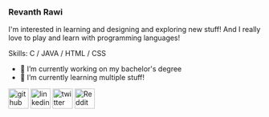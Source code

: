 ### **Revanth Rawi**
I'm interested in learning and designing and exploring new stuff! And I really love to play and learn with programming languages! 

Skills: C / JAVA / HTML / CSS

- 🔭 I’m currently working on my bachelor's degree 
- 🌱 I’m currently learning multiple stuff! 


[<img src='https://cdn.jsdelivr.net/npm/simple-icons@3.0.1/icons/github.svg' alt='github' height='40'>](https://github.com/revanthrawi) 
[<img src='https://www.google.com/url?sa=i&url=https%3A%2F%2Fwww.flaticon.com%2Ffree-icon%2Flinkedin_174857&psig=AOvVaw1WGlXIUyVdZMNbXoHuF5Ae&ust=1614956880339000&source=images&cd=vfe&ved=0CAIQjRxqFwoTCOjh3Kv1lu8CFQAAAAAdAAAAABAD' alt='linkedin' height='40'>](https://www.linkedin.com/in/revanthrawi/)
[<img src='https://cdn.jsdelivr.net/npm/simple-icons@3.0.1/icons/twitter.svg' alt='twitter' height='40'>](https://twitter.com/revanthrawi)
[<img src='https://cdn.jsdelivr.net/npm/simple-icons@3.0.1/icons/reddit.svg' alt='Reddit' height='40'>](https://www.reddit.com/user/lawliet_0810)  

